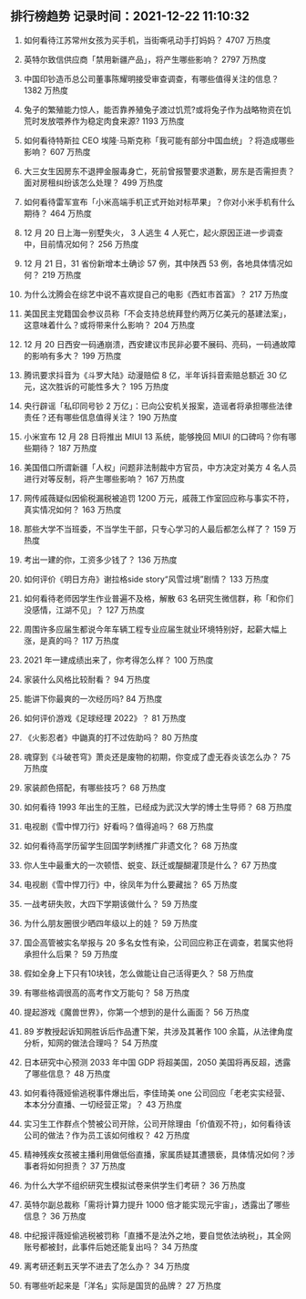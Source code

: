 
## 排行榜趋势 记录时间：2021-12-22 11:10:32
  
  1. 如何看待江苏常州女孩为买手机，当街嘶吼动手打妈妈？ 4707 万热度
    
  2. 英特尔致信供应商「禁用新疆产品」，将产生哪些影响？ 2797 万热度
    
  3. 中国印钞造币总公司董事陈耀明接受审查调查，有哪些值得关注的信息？ 1382 万热度
    
  4. 兔子的繁殖能力惊人，能否靠养殖兔子渡过饥荒?或将兔子作为战略物资在饥荒时发放喂养作为稳定肉食来源? 1193 万热度
    
  5. 如何看待特斯拉 CEO 埃隆·马斯克称「我可能有部分中国血统」？将造成哪些影响？ 607 万热度
    
  6. 大三女生因房东不退押金服毒身亡，死前曾报警要求道歉，房东是否需担责？面对房租纠纷该怎么处理？ 499 万热度
    
  7. 如何看待雷军宣布「小米高端手机正式开始对标苹果」？你对小米手机有什么期待？ 464 万热度
    
  8. 12 月 20 日上海一别墅失火， 3 人逃生 4 人死亡，起火原因正进一步调查中，目前情况如何？ 256 万热度
    
  9. 12 月 21 日，31 省份新增本土确诊 57 例，其中陕西 53 例，各地具体情况如何？ 219 万热度
    
  10. 为什么沈腾会在综艺中说不喜欢提自己的电影《西虹市首富》？ 217 万热度
    
  11. 美国民主党籍国会参议员称「不会支持总统拜登约两万亿美元的基建法案」，这意味着什么？或将带来什么影响？ 204 万热度
    
  12. 12 月 20 日西安一码通崩溃，西安建议市民非必要不展码、亮码，一码通故障的影响有多大？ 199 万热度
    
  13. 腾讯要求抖音为《斗罗大陆》动漫赔偿 8 亿，半年诉抖音索赔总额近 30 亿元，这次胜诉的可能性多大？ 195 万热度
    
  14. 央行辟谣「私印同号钞 2 万亿」：已向公安机关报案，造谣者将承担哪些法律责任？还有哪些信息值得关注？ 190 万热度
    
  15. 小米宣布 12 月 28 日将推出 MIUI 13 系统，能够挽回 MIUI 的口碑吗？你有哪些期待？ 187 万热度
    
  16. 美国借口所谓新疆「人权」问题非法制裁中方官员，中方决定对美方 4 名人员进行对等反制，将产生哪些影响？ 167 万热度
    
  17. 网传戚薇疑似因偷税漏税被追罚 1200 万元，戚薇工作室回应称与事实不符，真实情况如何？ 163 万热度
    
  18. 那些大学不当班委，不当学生干部，只专心学习的人最后都怎么样了？ 159 万热度
    
  19. 考出一建的你，工资多少钱了？ 136 万热度
    
  20. 如何评价《明日方舟》谢拉格side story“风雪过境”剧情？ 133 万热度
    
  21. 如何看待老师因学生作业普遍不及格，解散 63 名研究生微信群，称「和你们没感情，江湖不见」？ 127 万热度
    
  22. 周围许多应届生都说今年车辆工程专业应届生就业环境特别好，起薪大幅上涨，是真的吗？ 117 万热度
    
  23. 2021 年一建成绩出来了，你考得怎么样？ 100 万热度
    
  24. 家装什么风格比较耐看？ 94 万热度
    
  25. 能讲下你最爽的一次经历吗? 84 万热度
    
  26. 如何评价游戏《足球经理 2022》？ 81 万热度
    
  27. 《火影忍者》中鼬真的打不过佐助吗？ 80 万热度
    
  28. 魂穿到《斗破苍穹》萧炎还是废物的初期，你变成了虚无吞炎该怎么办？ 75 万热度
    
  29. 家装颜色搭配，有哪些技巧？ 68 万热度
    
  30. 如何看待 1993 年出生的王胜，已经成为武汉大学的博士生导师？ 68 万热度
    
  31. 电视剧《雪中悍刀行》好看吗？值得追吗？ 68 万热度
    
  32. 如何看待高学历留学生回国学刺绣推广非遗文化？ 68 万热度
    
  33. 你人生中最重大的一次顿悟、蜕变、跃迁或醍醐灌顶是什么？ 67 万热度
    
  34. 电视剧《雪中悍刀行》中，徐凤年为什么要藏拙？ 65 万热度
    
  35. 一战考研失败，大四下学期该做什么？ 59 万热度
    
  36. 为什么朋友圈很少晒四年级以上的娃？ 59 万热度
    
  37. 国企高管被实名举报与 20 多名女性有染，公司回应称正在调查，若属实他将承担什么后果？ 59 万热度
    
  38. 假如全身上下只有10块钱，怎么做能让自己活得更久？ 58 万热度
    
  39. 有哪些格调很高的高考作文万能句？ 58 万热度
    
  40. 提起游戏《魔兽世界》，你第一个想到的是什么画面？ 56 万热度
    
  41. 89 岁教授起诉知网胜诉后作品遭下架，共涉及其著作 100 余篇，从法律角度分析，知网的做法合理吗？ 54 万热度
    
  42. 日本研究中心预测 2033 年中国 GDP 将超美国，2050 美国将再反超，透露了哪些信息？ 48 万热度
    
  43. 如何看待薇娅偷逃税事件爆出后，李佳琦美 one 公司回应「老老实实经营、本本分分直播、一切经营正常」？ 43 万热度
    
  44. 实习生工作群点个赞被公司开除，公司开除理由「价值观不符」，如何看待该公司的做法？作为员工该如何维权？ 42 万热度
    
  45. 精神残疾女孩被主播利用做低俗直播，家属质疑其遭猥亵，具体情况如何？涉事者将如何担责？ 37 万热度
    
  46. 为什么大学不组织研究生模拟试卷来供学生们考研？ 36 万热度
    
  47. 英特尔副总裁称「需将计算力提升 1000 倍才能实现元宇宙」，透露出了哪些信息？ 36 万热度
    
  48. 中纪报评薇娅偷逃税被罚称「直播不是法外之地，要自觉依法纳税」，其全网账号都被封，此事件后她还能复出吗？ 34 万热度
    
  49. 离考研还剩五天学不进去了怎么办？ 34 万热度
    
  50. 有哪些听起来是「洋名」实际是国货的品牌？ 27 万热度
    